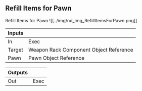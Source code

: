 ## Refill Items for Pawn
Refill Items for Pawn
![[../img/nd_img_RefillItemsForPawn.png]]

|Inputs||
|--|--|
| In | Exec |
| Target | Weapon Rack Component Object Reference |
| Pawn | Pawn Object Reference |

|Outputs||
|--|--|
| Out | Exec |
